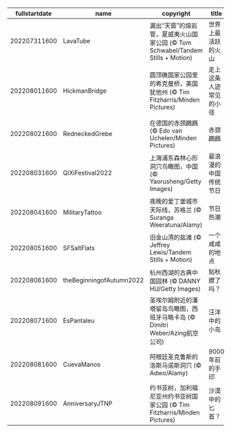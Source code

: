 |fullstartdate|name|copyright|title|image|
|--|--|--|--|--|
202207311600|LavaTube|漏出“天窗”的熔岩管，夏威夷火山国家公园 (© Tom Schwabel/Tandem Stills + Motion)|世界上最活跃的火山|![](/zh-CN/2022/08/202207311600LavaTube.jpg)|
202208011600|HickmanBridge|圆顶礁国家公园里的希克曼桥，美国犹他州 (© Tim Fitzharris/Minden Pictures)|走上这条人迹常见的小径|![](/zh-CN/2022/08/202208011600HickmanBridge.jpg)|
202208021600|RedneckedGrebe|在德国的赤颈鸊鷉 (© Edo van Uchelen/Minden Pictures)|赤颈鸊鷉|![](/zh-CN/2022/08/202208021600RedneckedGrebe.jpg)|
202208031600|QiXiFestival2022|上海浦东森林心形洞穴鸟瞰图，中国 (© Yaorusheng/Getty Images)|最浪漫的中国传统节日|![](/zh-CN/2022/08/202208031600QiXiFestival2022.jpg)|
202208041600|MilitaryTattoo|夜晚的爱丁堡城市天际线，苏格兰 (© Suranga Weeratuna/Alamy)|节日热潮|![](/zh-CN/2022/08/202208041600MilitaryTattoo.jpg)|
202208051600|SFSaltFlats|旧金山湾的盐滩 (© Jeffrey Lewis/Tandem Stills + Motion)|一个咸咸的地点|![](/zh-CN/2022/08/202208051600SFSaltFlats.jpg)|
202208061600|theBeginningofAutumn2022|杭州西湖的古典中国园林 (© DANNY HU/Getty Images)|贴秋膘了吗？|![](/zh-CN/2022/08/202208061600theBeginningofAutumn2022.jpg)|
202208071600|EsPantaleu|圣埃尔姆附近的潘塔留岛鸟瞰图，西班牙马略卡岛 (© Dimitri Weber/Azing航空公司)|汪洋中的小岛|![](/zh-CN/2022/08/202208071600EsPantaleu.jpg)|
202208081600|CuevaManos|阿根廷圣克鲁斯的洛斯马诺斯洞穴 (© Adwo/Alamy)|9000年前的手印|![](/zh-CN/2022/08/202208081600CuevaManos.jpg)|
202208091600|AnniversaryJTNP|约书亚树，加利福尼亚州约书亚树国家公园 (© Tim Fitzharris/Minden Pictures)|沙漠中的匕首？|![](/zh-CN/2022/08/202208091600AnniversaryJTNP.jpg)|
